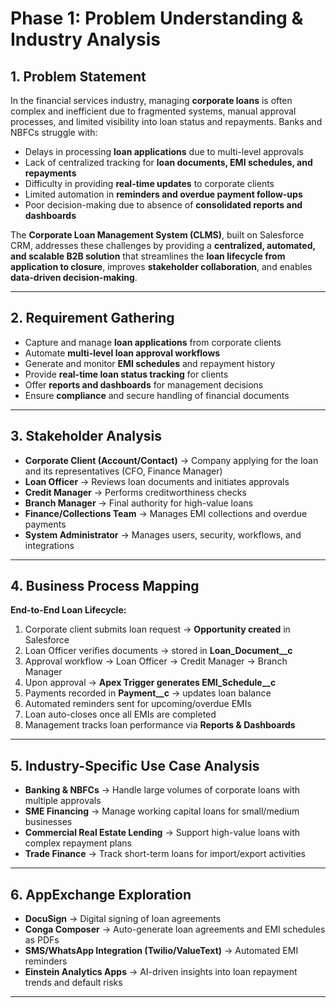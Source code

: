 # Phase 1: Problem Understanding & Industry Analysis

## 1. Problem Statement
In the financial services industry, managing **corporate loans** is often complex and inefficient due to fragmented systems, manual approval processes, and limited visibility into loan status and repayments. Banks and NBFCs struggle with:

- Delays in processing **loan applications** due to multi-level approvals  
- Lack of centralized tracking for **loan documents, EMI schedules, and repayments**  
- Difficulty in providing **real-time updates** to corporate clients  
- Limited automation in **reminders and overdue payment follow-ups**  
- Poor decision-making due to absence of **consolidated reports and dashboards**

The **Corporate Loan Management System (CLMS)**, built on Salesforce CRM, addresses these challenges by providing a **centralized, automated, and scalable B2B solution** that streamlines the **loan lifecycle from application to closure**, improves **stakeholder collaboration**, and enables **data-driven decision-making**.

---

## 2. Requirement Gathering
- Capture and manage **loan applications** from corporate clients  
- Automate **multi-level loan approval workflows**  
- Generate and monitor **EMI schedules** and repayment history  
- Provide **real-time loan status tracking** for clients  
- Offer **reports and dashboards** for management decisions  
- Ensure **compliance** and secure handling of financial documents  

---

## 3. Stakeholder Analysis
- **Corporate Client (Account/Contact)** → Company applying for the loan and its representatives (CFO, Finance Manager)  
- **Loan Officer** → Reviews loan documents and initiates approvals  
- **Credit Manager** → Performs creditworthiness checks  
- **Branch Manager** → Final authority for high-value loans  
- **Finance/Collections Team** → Manages EMI collections and overdue payments  
- **System Administrator** → Manages users, security, workflows, and integrations  

---

## 4. Business Process Mapping
**End-to-End Loan Lifecycle:**
1. Corporate client submits loan request → **Opportunity created** in Salesforce  
2. Loan Officer verifies documents → stored in **Loan_Document__c**  
3. Approval workflow → Loan Officer → Credit Manager → Branch Manager  
4. Upon approval → **Apex Trigger generates EMI_Schedule__c**  
5. Payments recorded in **Payment__c** → updates loan balance  
6. Automated reminders sent for upcoming/overdue EMIs  
7. Loan auto-closes once all EMIs are completed  
8. Management tracks loan performance via **Reports & Dashboards**  

---

## 5. Industry-Specific Use Case Analysis
- **Banking & NBFCs** → Handle large volumes of corporate loans with multiple approvals  
- **SME Financing** → Manage working capital loans for small/medium businesses  
- **Commercial Real Estate Lending** → Support high-value loans with complex repayment plans  
- **Trade Finance** → Track short-term loans for import/export activities  

---

## 6. AppExchange Exploration
- **DocuSign** → Digital signing of loan agreements  
- **Conga Composer** → Auto-generate loan agreements and EMI schedules as PDFs  
- **SMS/WhatsApp Integration (Twilio/ValueText)** → Automated EMI reminders  
- **Einstein Analytics Apps** → AI-driven insights into loan repayment trends and default risks  

---

